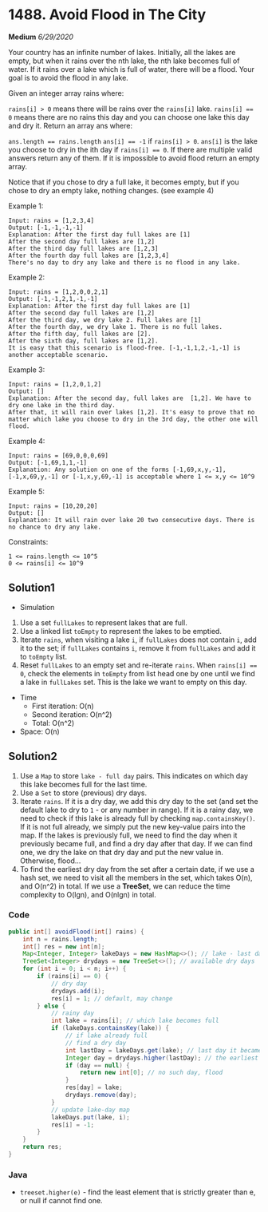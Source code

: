# 1488. Avoid Flood in The City
**Medium** *6/29/2020*

Your country has an infinite number of lakes. Initially, all the lakes are empty, but when it rains over the nth lake, the nth lake becomes full of water. If it rains over a lake which is full of water, there will be a flood. Your goal is to avoid the flood in any lake.

Given an integer array rains where:

`rains[i] > 0` means there will be rains over the `rains[i]` lake.
`rains[i] == 0` means there are no rains this day and you can choose one lake this day and dry it.
Return an array ans where:

`ans.length == rains.length`
`ans[i] == -1` if `rains[i] > 0`.
`ans[i]` is the lake you choose to dry in the ith day if `rains[i] == 0`.
If there are multiple valid answers return any of them. If it is impossible to avoid flood return an empty array.

Notice that if you chose to dry a full lake, it becomes empty, but if you chose to dry an empty lake, nothing changes. (see example 4)



Example 1:
```
Input: rains = [1,2,3,4]
Output: [-1,-1,-1,-1]
Explanation: After the first day full lakes are [1]
After the second day full lakes are [1,2]
After the third day full lakes are [1,2,3]
After the fourth day full lakes are [1,2,3,4]
There's no day to dry any lake and there is no flood in any lake.
```
Example 2:
```
Input: rains = [1,2,0,0,2,1]
Output: [-1,-1,2,1,-1,-1]
Explanation: After the first day full lakes are [1]
After the second day full lakes are [1,2]
After the third day, we dry lake 2. Full lakes are [1]
After the fourth day, we dry lake 1. There is no full lakes.
After the fifth day, full lakes are [2].
After the sixth day, full lakes are [1,2].
It is easy that this scenario is flood-free. [-1,-1,1,2,-1,-1] is another acceptable scenario.
```
Example 3:
```
Input: rains = [1,2,0,1,2]
Output: []
Explanation: After the second day, full lakes are  [1,2]. We have to dry one lake in the third day.
After that, it will rain over lakes [1,2]. It's easy to prove that no matter which lake you choose to dry in the 3rd day, the other one will flood.
```
Example 4:
```
Input: rains = [69,0,0,0,69]
Output: [-1,69,1,1,-1]
Explanation: Any solution on one of the forms [-1,69,x,y,-1], [-1,x,69,y,-1] or [-1,x,y,69,-1] is acceptable where 1 <= x,y <= 10^9
```
Example 5:
```
Input: rains = [10,20,20]
Output: []
Explanation: It will rain over lake 20 two consecutive days. There is no chance to dry any lake.
```

Constraints:
```
1 <= rains.length <= 10^5
0 <= rains[i] <= 10^9
```

## Solution1
- Simulation
1. Use a set `fullLakes` to represent lakes that are full.
2. Use a linked list `toEmpty` to represent the lakes to be emptied.
3. Iterate `rains`, when visiting a lake `i`, if `fullLakes` does not contain `i`, add it to the set; if `fullLakes` contains `i`, remove it from `fullLakes` and add it to `toEmpty` list.
4. Reset `fullLakes` to an empty set and re-iterate `rains`. When `rains[i] == 0`, check the elements in `toEmpty` from list head one by one until we find a lake in `fullLakes` set. This is the lake we want to empty on this day.
- Time
  - First iteration: O(n)
  - Second iteration: O(n^2)
  - Total: O(n^2)
- Space: O(n)

## Solution2
1. Use a `Map` to store `lake - full day` pairs. This indicates on which day this lake becomes full for the last time.
2. Use a `Set` to store (previous) dry days.
3. Iterate `rains`. If it is a dry day, we add this dry day to the set (and set the default lake to dry to `1` - or any number in range). If it is a rainy day, we need to check if this lake is already full by checking `map.containsKey()`. If it is not full already, we simply put the new key-value pairs into the map. If the lakes is previously full, we need to find the day when it previously became full, and find a dry day after that day. If we can find one, we dry the lake on that dry day and put the new value in. Otherwise, flood...
4. To find the earliest dry day from the set after a certain date, if we use a hash set, we need to visit all the members in the set, which takes O(n), and O(n^2) in total. If we use a **TreeSet**, we can reduce the time complexity to O(lgn), and O(nlgn) in total.

### Code
```Java
public int[] avoidFlood(int[] rains) {
    int n = rains.length;
    int[] res = new int[n];
    Map<Integer, Integer> lakeDays = new HashMap<>(); // lake - last day it becomes full
    TreeSet<Integer> drydays = new TreeSet<>(); // available dry days
    for (int i = 0; i < n; i++) {
        if (rains[i] == 0) {
            // dry day
            drydays.add(i);
            res[i] = 1; // default, may change
        } else {
            // rainy day
            int lake = rains[i]; // which lake becomes full
            if (lakeDays.containsKey(lake)) {
                // if lake already full
                // find a dry day
                int lastDay = lakeDays.get(lake); // last day it became full
                Integer day = drydays.higher(lastDay); // the earliest day after last day it became full - we want to dry it
                if (day == null) {
                    return new int[0]; // no such day, flood
                }
                res[day] = lake;
                drydays.remove(day);
            }
            // update lake-day map
            lakeDays.put(lake, i);
            res[i] = -1;
        }
    }
    return res;
}
```

### Java
- `treeset.higher(e)` - find the least element that is strictly greater than e, or null if cannot find one.

